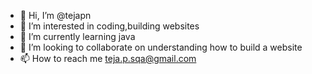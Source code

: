 - 👋 Hi, I’m @tejapn
- 👀 I’m interested in coding,building websites
- 🌱 I’m currently learning java
- 💞️ I’m looking to collaborate on understanding how to build a website
- 📫 How to reach me teja.p.sqa@gmail.com

<!---
tejapn/tejapn is a ✨ special ✨ repository because its `README.md` (this file) appears on your GitHub profile.
You can click the Preview link to take a look at your changes.
--->
